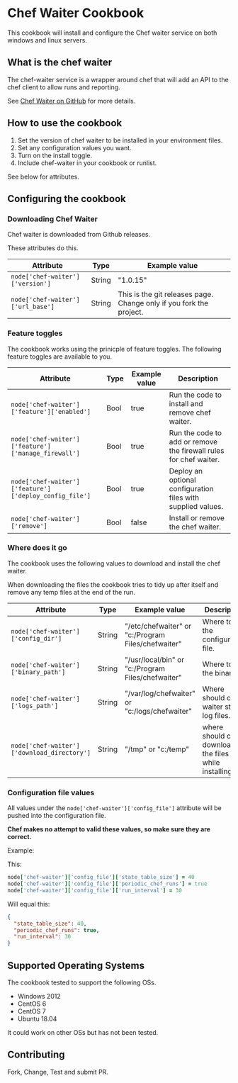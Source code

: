 # Chef Waiter Cookbook

This cookbook will install and configure the Chef waiter service on both windows and linux servers.

## What is the chef waiter

The chef-waiter service is a wrapper around chef that will add an API to the chef client to allow runs and reporting.

See [Chef Waiter on GitHub](https://github.com/morfien101/chef-waiter) for more details.

## How to use the cookbook

1. Set the version of chef waiter to be installed in your environment files.
1. Set any configuration values you want.
1. Turn on the install toggle.
1. Include chef-waiter in your cookbook or runlist.

See below for attributes.

## Configuring the cookbook

### Downloading Chef Waiter

Chef waiter is downloaded from Github releases.

These attributes do this.

| Attribute | Type | Example value |
---|---|---
`node['chef-waiter']['version']` | String | "1.0.15"
`node['chef-waiter']['url_base']` | String | This is the git releases page. Change only if you fork the project.

### Feature toggles

The cookbook works using the prinicple of feature toggles.
The following feature toggles are available to you.

| Attribute | Type | Example value | Description
---|---|---|---
`node['chef-waiter']['feature']['enabled']` | Bool | true | Run the code to install and remove chef waiter.
`node['chef-waiter']['feature']['manage_firewall']` | Bool | true | Run the code to add or remove the firewall rules for chef waiter.
`node['chef-waiter']['feature']['deploy_config_file']` | Bool | true | Deploy an optional configuration files with supplied values.
`node['chef-waiter']['remove']` | Bool | false | Install or remove the chef waiter.

### Where does it go

The cookbook uses the following values to download and install the chef waiter.

When downloading the files the cookbook tries  to tidy up after itself and remove any temp files at the end of the run.

| Attribute | Type | Example value | Description
---|---|---|---
`node['chef-waiter']['config_dir']` | String | "/etc/chefwaiter" or "c:/Program Files/chefwaiter" | Where to put the configuration file.
`node['chef-waiter']['binary_path']` | String | "/usr/local/bin" or "c:/Program Files/chefwaiter" | Where to put the binary.
`node['chef-waiter']['logs_path']` | String | "/var/log/chefwaiter" or "c:/logs/chefwaiter" | Where should chef waiter store log files.
`node['chef-waiter']['download_directory']` | String | "/tmp" or "c:/temp" | where should chef download the files to while installing.

### Configuration file values

All values under the `node['chef-waiter']['config_file']` attribute will be pushed into the configuration file. 

__Chef makes no attempt to valid these values, so make sure they are correct.__

Example:

This:

```ruby
node['chef-waiter']['config_file']['state_table_size'] = 40
node['chef-waiter']['config_file']['periodic_chef_runs'] = true
node['chef-waiter']['config_file']['run_interval'] = 30
```

Will equal this:

```json
{
  "state_table_size": 40,
  "periodic_chef_runs": true,
  "run_interval": 30
}
```

## Supported Operating Systems

The cookbook tested to support the following OSs.

* Windows 2012
* CentOS 6
* CentOS 7
* Ubuntu 18.04

It could work on other OSs but has not been tested.

## Contributing

Fork, Change, Test and submit PR.
